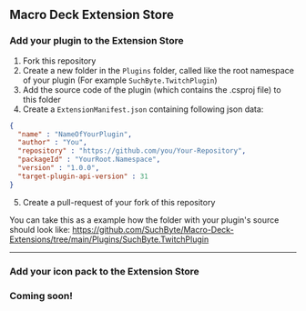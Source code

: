 ## Macro Deck Extension Store

### Add your plugin to the Extension Store
1. Fork this repository
2. Create a new folder in the `Plugins` folder, called like the root namespace of your plugin (For example `SuchByte.TwitchPlugin`)
3. Add the source code of the plugin (which contains the .csproj file) to this folder
4. Create a `ExtensionManifest.json` containing following json data:
```json
{
  "name" : "NameOfYourPlugin",
  "author" : "You",
  "repository" : "https://github.com/you/Your-Repository",
  "packageId" : "YourRoot.Namespace",
  "version" : "1.0.0",
  "target-plugin-api-version" : 31
}

```
5. Create a pull-request of your fork of this repository

You can take this as a example how the folder with your plugin's source should look like: https://github.com/SuchByte/Macro-Deck-Extensions/tree/main/Plugins/SuchByte.TwitchPlugin
___
### Add your icon pack to the Extension Store
### Coming soon!
